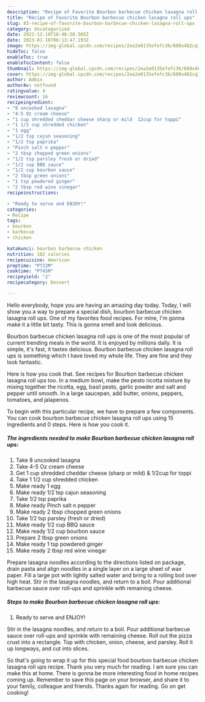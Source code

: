 ```yaml
---
description: "Recipe of Favorite Bourbon barbecue chicken lasagna roll ups"
title: "Recipe of Favorite Bourbon barbecue chicken lasagna roll ups"
slug: 83-recipe-of-favorite-bourbon-barbecue-chicken-lasagna-roll-ups
category: Uncategorized
date: 2022-12-10T16:46:58.565Z
date: 2023-01-16T06:13:47.193Z
image: https://img-global.cpcdn.com/recipes/2ea2e0135efefc36/680x482cq70/bourbon-barbecue-chicken-lasagna-roll-ups-recipe-main-photo.jpg
hideToc: false
enableToc: true
enableTocContent: false
thumbnail: https://img-global.cpcdn.com/recipes/2ea2e0135efefc36/680x482cq70/bourbon-barbecue-chicken-lasagna-roll-ups-recipe-main-photo.jpg
cover: https://img-global.cpcdn.com/recipes/2ea2e0135efefc36/680x482cq70/bourbon-barbecue-chicken-lasagna-roll-ups-recipe-main-photo.jpg
author: Admin
authorAv: notfound
ratingvalue: 4
reviewcount: 16
recipeingredient:
- "8 uncooked lasagna"
- "4-5 Oz cream cheese"
- "1 cup shredded cheddar cheese sharp or mild  12cup for toppi"
- "1 1/2 cup shredded chicken"
- "1 egg"
- "1/2 tsp cajun seasoning"
- "1/2 tsp paprika"
- "Pinch salt n pepper"
- "2 tbsp chopped green onions"
- "1/2 tsp parsley fresh or dried"
- "1/2 cup BBQ sauce"
- "1/2 cup bourbon sauce"
- "2 tbsp green onions"
- "1 tsp powdered ginger"
- "2 tbsp red wine vinegar"
recipeinstructions:

- "Ready to serve and ENJOY!"
categories:
- Recipe
tags:
- bourbon
- barbecue
- chicken

katakunci: bourbon barbecue chicken 
nutrition: 162 calories
recipecuisine: American
preptime: "PT22M"
cooktime: "PT45M"
recipeyield: "2"
recipecategory: Dessert

---
```



Hello everybody, hope you are having an amazing day today. Today, I will show you a way to prepare a special dish, bourbon barbecue chicken lasagna roll ups. One of my favorites food recipes. For mine, I'm gonna make it a little bit tasty. This is gonna smell and look delicious.

Bourbon barbecue chicken lasagna roll ups is one of the most popular of current trending meals in the world. It is enjoyed by millions daily. It is simple, it's fast, it tastes delicious. Bourbon barbecue chicken lasagna roll ups is something which I have loved my whole life. They are fine and they look fantastic.

Here is how you cook that. See recipes for Bourbon barbecue chicken lasagna roll ups too. In a medium bowl, make the pesto ricotta mixture by mixing together the ricotta, egg, basil pesto, garlic powder and salt and pepper until smooth. In a large saucepan, add butter, onions, peppers, tomatoes, and jalapenos.


To begin with this particular recipe, we have to prepare a few components. You can cook bourbon barbecue chicken lasagna roll ups using 15 ingredients and 0 steps. Here is how you cook it.

<!--inarticleads1-->

##### The ingredients needed to make Bourbon barbecue chicken lasagna roll ups:

1. Take 8 uncooked lasagna
1. Take 4-5 Oz cream cheese
1. Get 1 cup shredded cheddar cheese (sharp or mild) &amp; 1/2cup for toppi
1. Take 1 1/2 cup shredded chicken
1. Make ready 1 egg
1. Make ready 1/2 tsp cajun seasoning
1. Take 1/2 tsp paprika
1. Make ready Pinch salt n pepper
1. Make ready 2 tbsp chopped green onions
1. Take 1/2 tsp parsley (fresh or dried)
1. Make ready 1/2 cup BBQ sauce
1. Make ready 1/2 cup bourbon sauce
1. Prepare 2 tbsp green onions
1. Make ready 1 tsp powdered ginger
1. Make ready 2 tbsp red wine vinegar


Prepare lasagna noodles according to the directions listed on package, drain pasta and align noodles in a single layer on a large sheet of wax paper. Fill a large pot with lightly salted water and bring to a rolling boil over high heat. Stir in the lasagna noodles, and return to a boil. Pour additional barbecue sauce over roll-ups and sprinkle with remaining cheese. 

<!--inarticleads2-->

##### Steps to make Bourbon barbecue chicken lasagna roll ups:


1. Ready to serve and ENJOY!

Stir in the lasagna noodles, and return to a boil. Pour additional barbecue sauce over roll-ups and sprinkle with remaining cheese. Roll out the pizza crust into a rectangle. Top with chicken, onion, cheese, and parsley. Roll it up longways, and cut into slices. 

So that's going to wrap it up for this special food bourbon barbecue chicken lasagna roll ups recipe. Thank you very much for reading. I am sure you can make this at home. There is gonna be more interesting food in home recipes coming up. Remember to save this page on your browser, and share it to your family, colleague and friends. Thanks again for reading. Go on get cooking!
